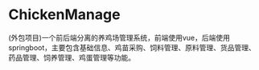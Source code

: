 # ChickenManage
(外包项目)一个前后端分离的养鸡场管理系统，前端使用vue，后端使用springboot，主要包含基础信息、鸡苗采购、饲料管理、原料管理、货品管理、药品管理、饲养管理、鸡蛋管理等功能。
